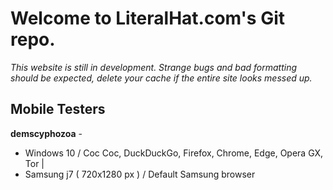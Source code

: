 # Welcome to LiteralHat.com's Git repo.

_This website is still in development. Strange bugs and bad formatting should be expected, delete your cache if the entire site looks messed up._

## Mobile Testers

**demscyphozoa** - 
- Windows 10 / Coc Coc, DuckDuckGo, Firefox, Chrome, Edge, Opera GX, Tor | 
- Samsung j7 ( 720x1280 px ) / Default Samsung browser
